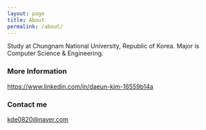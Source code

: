 ```yaml
---
layout: page
title: About
permalink: /about/
---
```


Study at Chungnam National University, Republic of Korea. 
Major is Computer Science & Engineering. 

### More Information

<https://www.linkedin.com/in/daeun-kim-16559b14a>

### Contact me

[kde0820@naver.com](mailto:kde0820@naver.com)